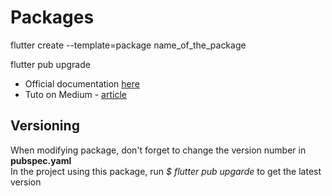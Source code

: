 # Packages


flutter create --template=package name_of_the_package

flutter pub upgrade

 - Official documentation [here](https://flutter.dev/docs/development/packages-and-plugins/using-packages)
 - Tuto on Medium - [article](https://medium.com/flutter-community/how-to-create-publish-and-manage-flutter-packages-b4f2cd2c6b90)



## Versioning

When modifying package, don't forget to change the version number in **pubspec.yaml** <br>
In the project using this package, run *$ flutter pub upgarde* to get the latest version 

